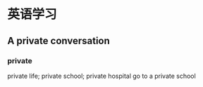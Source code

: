 # 英语学习

## A private conversation

### private
private life; private school; private hospital
go to a private school